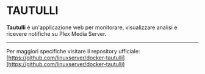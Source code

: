# TAUTULLI
**Tautulli** è un'applicazione web per monitorare, visualizzare analisi e ricevere notifiche su Plex Media Server.

---
Per maggiori specifiche visitare il repository ufficiale:
[https://github.com/linuxserver/docker-tautulli](https://github.com/linuxserver/docker-tautulli)